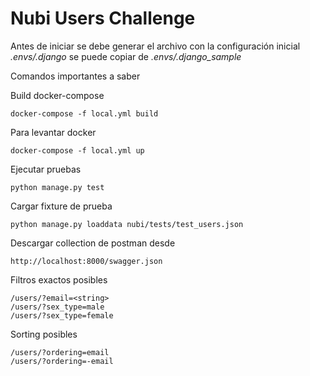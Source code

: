 Nubi Users Challenge
=============

Antes de iniciar se debe generar el archivo con la configuración inicial *.envs/.django* se puede copiar de *.envs/.django_sample*

Comandos importantes a saber

Build docker-compose
       
    docker-compose -f local.yml build
        
Para levantar docker
    
    docker-compose -f local.yml up

Ejecutar pruebas

    python manage.py test

Cargar fixture de prueba

    python manage.py loaddata nubi/tests/test_users.json

Descargar collection de postman desde

    http://localhost:8000/swagger.json

Filtros exactos posibles

    /users/?email=<string>
    /users/?sex_type=male
    /users/?sex_type=female

Sorting posibles

    /users/?ordering=email
    /users/?ordering=-email
